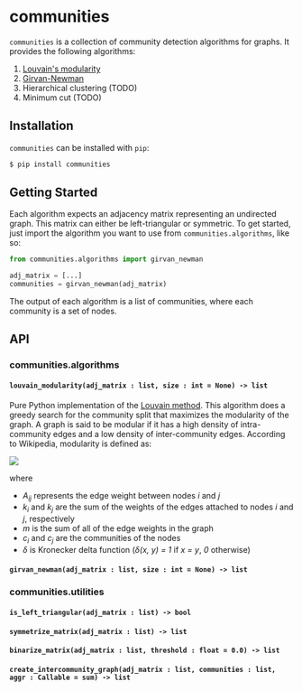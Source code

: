# communities

`communities` is a collection of community detection algorithms for graphs. It provides the following algorithms:

1. [Louvain's modularity](https://en.wikipedia.org/wiki/Louvain_modularity)
2. [Girvan-Newman](https://en.wikipedia.org/wiki/Girvan%E2%80%93Newman_algorithm)
3. Hierarchical clustering (TODO)
4. Minimum cut (TODO)

## Installation

`communities` can be installed with `pip`:

```bash
$ pip install communities
```

## Getting Started

Each algorithm expects an adjacency matrix representing an undirected graph. This matrix can either be left-triangular or symmetric. To get started, just import the algorithm you want to use from `communities.algorithms`, like so:

```python
from communities.algorithms import girvan_newman

adj_matrix = [...]
communities = girvan_newman(adj_matrix)
```

The output of each algorithm is a list of communities, where each community is a set of nodes.

## API

### communities.algorithms

#### `louvain_modularity(adj_matrix : list, size : int = None) -> list`

Pure Python implementation of the [Louvain method](https://en.wikipedia.org/wiki/Louvain_modularity). This algorithm does a greedy search for the community split that maximizes the modularity of the graph. A graph is said to be modular if it has a high density of intra-community edges and a low density of inter-community edges. According to Wikipedia, modularity is defined as:

<p width="37%"><img src="modularity_equation.svg" /></p>

where
* _A<sub>ij</sub>_ represents the edge weight between nodes _i_ and _j_
* _k<sub>i</sub>_ and _k<sub>j</sub>_ are the sum of the weights of the edges attached to nodes _i_ and _j_, respectively
* _m_ is the sum of all of the edge weights in the graph
* _c<sub>i</sub>_ and _c<sub>j</sub>_ are the communities of the nodes
* _δ_ is Kronecker delta function (_δ(x, y) = 1_ if _x = y_, _0_ otherwise)

#### `girvan_newman(adj_matrix : list, size : int = None) -> list`

### communities.utilities

#### `is_left_triangular(adj_matrix : list) -> bool`

#### `symmetrize_matrix(adj_matrix : list) -> list`

#### `binarize_matrix(adj_matrix : list, threshold : float = 0.0) -> list`

#### `create_intercommunity_graph(adj_matrix : list, communities : list, aggr : Callable = sum) -> list`